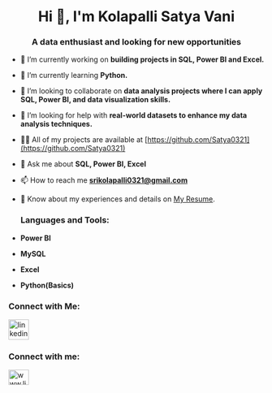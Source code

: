 <h1 align="center">Hi 👋, I'm Kolapalli Satya Vani</h1>
<h3 align="center">A data enthusiast and looking for new opportunities</h3>

- 🔭 I’m currently working on **building projects in SQL, Power BI and Excel.**

- 🌱 I’m currently learning **Python.**

- 👯 I’m looking to collaborate on **data analysis projects where I can apply SQL, Power BI, and data visualization skills.**

- 🤝 I’m looking for help with **real-world datasets to enhance my data analysis techniques.**

- 👨‍💻 All of my projects are available at [https://github.com/Satya0321](https://github.com/Satya0321)

- 💬 Ask me about **SQL, Power BI, Excel**

- 📫 How to reach me **srikolapalli0321@gmail.com**

- 📄 Know about my experiences and details on [My Resume](https://docs.google.com/document/d/1I2YutJ1zjAbt9uaRAK65fVJC9cqCW6F1/edit?usp=sharing&ouid=117603189182424342521&rtpof=true&sd=true).

  <h3 align="left">Languages and Tools:</h3>
- **Power BI**
- **MySQL**
- **Excel**
- **Python(Basics)**

<h3 align="left">Connect with Me:</h3>
<p align="left">
  <a href="www.linkedin.com/in/kolapalli-satya-vani" target="_blank" rel="noreferrer"> 
    <img src="[https://raw.githubusercontent.com/devicons/devicon/master/icons/linkedin/linkedin-original.svg" alt="linkedin](https://raw.githubusercontent.com/rahuldkjain/github-profile-readme-generator/master/src/images/icons/Social/linked-in-alt.svg" alt="www.linkedin.com/in/ kolapalli-satya-vani" )" width="40" height="40"/> 
  </a>
</p>

<h3 align="left">Connect with me:</h3>
<p align="left">
<a href="[https://linkedin.com/in/www.linkedin.com/in/ kolapalli-satya-vani](https://www.linkedin.com/in/kolapalli-satya-vani)" target="blank">
  <img align="center" src="https://raw.githubusercontent.com/rahuldkjain/github-profile-readme-generator/master/src/images/icons/Social/linked-in-alt.svg" alt="www.linkedin.com/in/ kolapalli-satya-vani" height="30" width="40" /></a>
</p>
